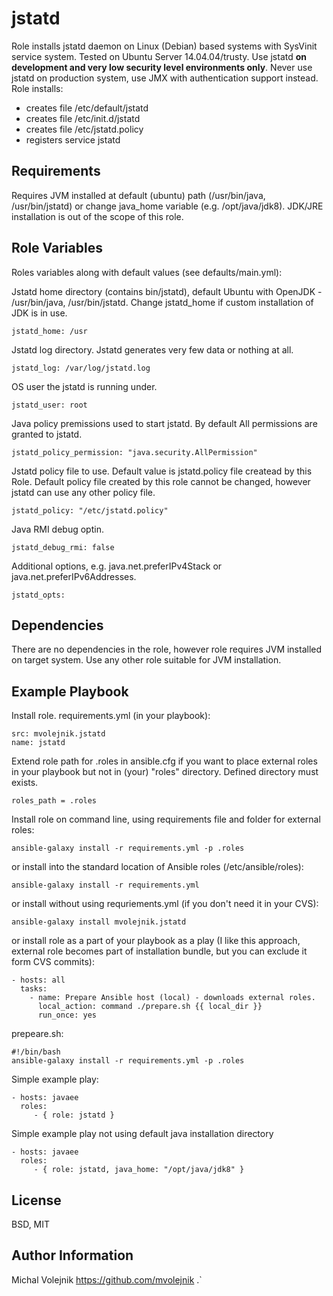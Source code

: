 jstatd
======

Role installs jstatd daemon on Linux (Debian) based systems with SysVinit service system.
Tested on Ubuntu Server 14.04.04/trusty.
Use jstatd **on development and very low security level environments only**. Never use jstatd on production system, use JMX with authentication support instead.
Role installs:

* creates file /etc/default/jstatd
* creates file /etc/init.d/jstatd
* creates file /etc/jstatd.policy
* registers service jstatd

Requirements
------------

Requires JVM installed at default (ubuntu) path (/usr/bin/java, /usr/bin/jstatd) or change java_home variable (e.g. /opt/java/jdk8). JDK/JRE installation is out of the scope of this role.

Role Variables
--------------
Roles variables along with default values (see defaults/main.yml):

Jstatd home directory (contains bin/jstatd), default Ubuntu with OpenJDK - /usr/bin/java, /usr/bin/jstatd. Change jstatd_home if custom installation of JDK is in use.

	jstatd_home: /usr
	
Jstatd log directory. Jstatd generates very few data or nothing at all. 

	jstatd_log: /var/log/jstatd.log
	
OS user the jstatd is running under.
	
	jstatd_user: root
	
Java policy premissions used to start jstatd. By default All permissions are granted to jstatd.
	
	jstatd_policy_permission: "java.security.AllPermission"
	
Jstatd policy file to use. Default value is jstatd.policy file createad by this Role. Default policy file created by this role cannot be changed, however jstatd can use any other policy file.
	
	jstatd_policy: "/etc/jstatd.policy"
	
Java RMI debug optin.
	
	jstatd_debug_rmi: false
	
Additional options, e.g. java.net.preferIPv4Stack or java.net.preferIPv6Addresses.
	
	jstatd_opts: 

Dependencies
------------

There are no dependencies in the role, however role requires JVM installed on target system. Use any other role suitable for JVM installation.

Example Playbook
----------------
Install role.
requirements.yml (in your playbook):

	src: mvolejnik.jstatd
	name: jstatd
	
Extend role path for .roles in ansible.cfg if you want to place external roles in your playbook but not in (your) "roles" directory. Defined directory must exists.

	roles_path = .roles
	
Install role on command line, using requirements file and folder for external roles:

	ansible-galaxy install -r requirements.yml -p .roles
	
or install into the standard location of Ansible roles (/etc/ansible/roles):

	ansible-galaxy install -r requirements.yml
	
or install without using requriements.yml (if you don't need it in your CVS):

	ansible-galaxy install mvolejnik.jstatd
	
or install role as a part of your playbook as a play (I like this approach, external role becomes part of installation bundle, but you can exclude it form CVS commits):

	- hosts: all
	  tasks:
	    - name: Prepare Ansible host (local) - downloads external roles.
	      local_action: command ./prepare.sh {{ local_dir }}
	      run_once: yes
		
prepeare.sh:

	#!/bin/bash
	ansible-galaxy install -r requirements.yml -p .roles
		
Simple example play:

    - hosts: javaee
      roles:
         - { role: jstatd }

Simple example play not using default java installation directory

    - hosts: javaee
      roles:
         - { role: jstatd, java_home: "/opt/java/jdk8" }

License
-------

BSD, MIT

Author Information
------------------

Michal Volejnik https://github.com/mvolejnik .`
